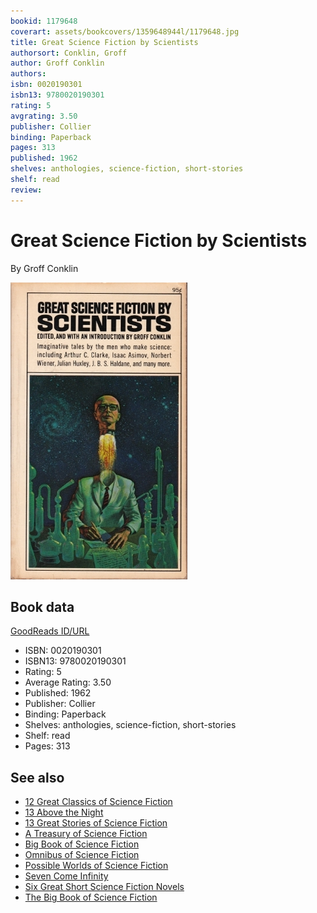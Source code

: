 ```yaml
---
bookid: 1179648
coverart: assets/bookcovers/1359648944l/1179648.jpg
title: Great Science Fiction by Scientists
authorsort: Conklin, Groff
author: Groff Conklin
authors: 
isbn: 0020190301
isbn13: 9780020190301
rating: 5
avgrating: 3.50
publisher: Collier
binding: Paperback
pages: 313
published: 1962
shelves: anthologies, science-fiction, short-stories
shelf: read
review: 
---
```


# Great Science Fiction by Scientists

By Groff Conklin

![](../../assets/bookcovers/1359648944l/1179648.jpg)

## Book data

[GoodReads ID/URL](https://www.goodreads.com/book/show/1179648)

- ISBN: 0020190301
- ISBN13: 9780020190301
- Rating: 5
- Average Rating: 3.50
- Published: 1962
- Publisher: Collier
- Binding: Paperback
- Shelves: anthologies, science-fiction, short-stories
- Shelf: read
- Pages: 313


## See also

- [12 Great Classics of Science Fiction](12_Great_Classics_of_Science_Fiction.md)
- [13 Above the Night](13_Above_the_Night.md)
- [13 Great Stories of Science Fiction](13_Great_Stories_of_Science_Fiction.md)
- [A Treasury of Science Fiction](A_Treasury_of_Science_Fiction.md)
- [Big Book of Science Fiction](Big_Book_of_Science_Fiction.md)
- [Omnibus of Science Fiction](Omnibus_of_Science_Fiction.md)
- [Possible Worlds of Science Fiction](Possible_Worlds_of_Science_Fiction.md)
- [Seven Come Infinity](Seven_Come_Infinity.md)
- [Six Great Short Science Fiction Novels](Six_Great_Short_Science_Fiction_Novels.md)
- [The Big Book of Science Fiction](The_Big_Book_of_Science_Fiction.md)
